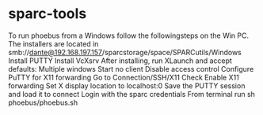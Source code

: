 # sparc-tools

To run phoebus from a Windows follow the followingsteps on the Win PC.
The installers are located in smb://dante@192.168.197.157/sparcstorage/space/SPARCutils/Windows
Install PUTTY
Install VcXsrv
    After installing, run XLaunch and accept defaults:
    Multiple windows
    Start no client
    Disable access control
Configure PuTTY for X11 forwarding
    Go to Connection/SSH/X11
    Check Enable X11 forwarding
    Set X display location to localhost:0
Save the PUTTY session and load it to connect
Login with the sparc credentials
From terminal run
    sh phoebus/phoebus.sh